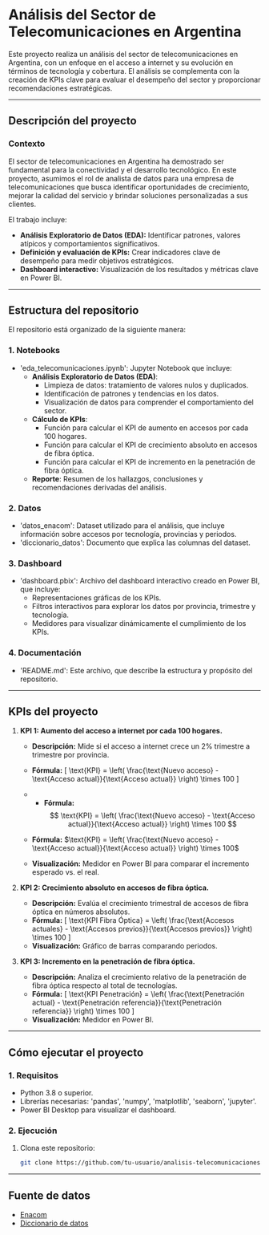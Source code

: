 # **Análisis del Sector de Telecomunicaciones en Argentina**

Este proyecto realiza un análisis del sector de telecomunicaciones en Argentina, con un enfoque en el acceso a internet y su evolución en términos de tecnología y cobertura. El análisis se complementa con la creación de KPIs clave para evaluar el desempeño del sector y proporcionar recomendaciones estratégicas.

---

## **Descripción del proyecto**

### **Contexto**
El sector de telecomunicaciones en Argentina ha demostrado ser fundamental para la conectividad y el desarrollo tecnológico. En este proyecto,
asumimos el rol de analista de datos para una empresa de telecomunicaciones que busca identificar oportunidades de crecimiento, 
mejorar la calidad del servicio y brindar soluciones personalizadas a sus clientes.

El trabajo incluye:
- **Análisis Exploratorio de Datos (EDA):** Identificar patrones, valores atípicos y comportamientos significativos.
- **Definición y evaluación de KPIs:** Crear indicadores clave de desempeño para medir objetivos estratégicos.
- **Dashboard interactivo:** Visualización de los resultados y métricas clave en Power BI.

---

## **Estructura del repositorio**

El repositorio está organizado de la siguiente manera:

### **1. Notebooks**
- 'eda_telecomunicaciones.ipynb': Jupyter Notebook que incluye:
  - **Análisis Exploratorio de Datos (EDA)**:
    - Limpieza de datos: tratamiento de valores nulos y duplicados.
    - Identificación de patrones y tendencias en los datos.
    - Visualización de datos para comprender el comportamiento del sector.
  - **Cálculo de KPIs**:
    - Función para calcular el KPI de aumento en accesos por cada 100 hogares.
    - Función para calcular el KPI de crecimiento absoluto en accesos de fibra óptica.
    - Función para calcular el KPI de incremento en la penetración de fibra óptica.
  - **Reporte**: Resumen de los hallazgos, conclusiones y recomendaciones derivadas del análisis.

### **2. Datos**
- 'datos_enacom': Dataset utilizado para el análisis, que incluye información sobre accesos por tecnología, provincias y periodos.
- 'diccionario_datos': Documento que explica las columnas del dataset.

### **3. Dashboard**
- 'dashboard.pbix': Archivo del dashboard interactivo creado en Power BI, que incluye:
  - Representaciones gráficas de los KPIs.
  - Filtros interactivos para explorar los datos por provincia, trimestre y tecnología.
  - Medidores para visualizar dinámicamente el cumplimiento de los KPIs.

### **4. Documentación**
- 'README.md': Este archivo, que describe la estructura y propósito del repositorio.


---

## **KPIs del proyecto**

1. **KPI 1: Aumento del acceso a internet por cada 100 hogares.**
   - **Descripción:** Mide si el acceso a internet crece un 2% trimestre a trimestre por provincia.
   - **Fórmula:** 
     \[
     \text{KPI} = \left( \frac{\text{Nuevo acceso} - \text{Acceso actual}}{\text{Acceso actual}} \right) \times 100
     \]

   - - **Fórmula:** 
    $$
    \text{KPI} = \left( \frac{\text{Nuevo acceso} - \text{Acceso actual}}{\text{Acceso actual}} \right) \times 100
    $$


   - **Fórmula:** 
      $\text{KPI} = \left( \frac{\text{Nuevo acceso} - \text{Acceso actual}}{\text{Acceso actual}} \right) \times 100$


   - **Visualización:** Medidor en Power BI para comparar el incremento esperado vs. el real.

1. **KPI 2: Crecimiento absoluto en accesos de fibra óptica.**
   - **Descripción:** Evalúa el crecimiento trimestral de accesos de fibra óptica en números absolutos.
   - **Fórmula:** 
     \[
     \text{KPI Fibra Óptica} = \left( \frac{\text{Accesos actuales} - \text{Accesos previos}}{\text{Accesos previos}} \right) \times 100
     \]
   - **Visualización:** Gráfico de barras comparando periodos.

2. **KPI 3: Incremento en la penetración de fibra óptica.**
   - **Descripción:** Analiza el crecimiento relativo de la penetración de fibra óptica respecto al total de tecnologías.
   - **Fórmula:** 
     \[
     \text{KPI Penetración} = \left( \frac{\text{Penetración actual} - \text{Penetración referencia}}{\text{Penetración referencia}} \right) \times 100
     \]
   - **Visualización:** Medidor en Power BI.

---

## **Cómo ejecutar el proyecto**

### **1. Requisitos**
- Python 3.8 o superior.
- Librerías necesarias: 'pandas', 'numpy', 'matplotlib', 'seaborn', 'jupyter'.
- Power BI Desktop para visualizar el dashboard.

### **2. Ejecución**
1. Clona este repositorio:
   ```bash
   git clone https://github.com/tu-usuario/analisis-telecomunicaciones.git

--- 
## Fuente de datos

- [Enacom](https://indicadores.enacom.gob.ar/datos-abiertos) 
- [Diccionario de datos](https://docs.google.com/document/d/1BYW0vT_DNIjjKM9v4hNg5KmqjRNOc7OBB1jCXc80gnI/edit#heading=h.hjukififf3ol)
